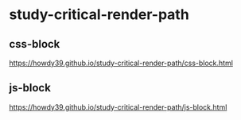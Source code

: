 # study-critical-render-path

## css-block
https://howdy39.github.io/study-critical-render-path/css-block.html

## js-block
https://howdy39.github.io/study-critical-render-path/js-block.html
